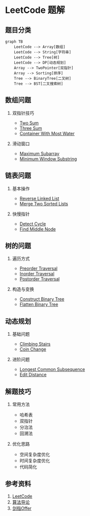 # LeetCode 题解

## 题目分类
```mermaid
graph TB
    LeetCode --> Array[数组]
    LeetCode --> String[字符串]
    LeetCode --> Tree[树]
    LeetCode --> DP[动态规划]
    Array --> TwoPointer[双指针]
    Array --> Sorting[排序]
    Tree --> BinaryTree[二叉树]
    Tree --> BST[二叉搜索树]
```

## 数组问题
1. 双指针技巧
   - [Two Sum](./array/two_sum.md)
   - [Three Sum](./array/three_sum.md)
   - [Container With Most Water](./array/container_with_water.md)

2. 滑动窗口
   - [Maximum Subarray](./array/maximum_subarray.md)
   - [Minimum Window Substring](./array/minimum_window_substring.md)

## 链表问题
1. 基本操作
   - [Reverse Linked List](./linked_list/reverse_list.md)
   - [Merge Two Sorted Lists](./linked_list/merge_lists.md)

2. 快慢指针
   - [Detect Cycle](./linked_list/detect_cycle.md)
   - [Find Middle Node](./linked_list/find_middle.md)

## 树的问题
1. 遍历方式
   - [Preorder Traversal](./tree/preorder.md)
   - [Inorder Traversal](./tree/inorder.md)
   - [Postorder Traversal](./tree/postorder.md)

2. 构造与变换
   - [Construct Binary Tree](./tree/construct_tree.md)
   - [Flatten Binary Tree](./tree/flatten_tree.md)

## 动态规划
1. 基础问题
   - [Climbing Stairs](./dp/climbing_stairs.md)
   - [Coin Change](./dp/coin_change.md)

2. 进阶问题
   - [Longest Common Subsequence](./dp/lcs.md)
   - [Edit Distance](./dp/edit_distance.md)

## 解题技巧
1. 常用方法
   - 哈希表
   - 双指针
   - 分治法
   - 回溯法

2. 优化思路
   - 空间复杂度优化
   - 时间复杂度优化
   - 代码简化

## 参考资料
1. [LeetCode](https://leetcode.com)
2. [算法导论](https://book.douban.com/subject/1885170/)
3. [剑指Offer](https://book.douban.com/subject/27008702/)
